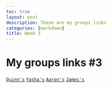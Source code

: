 ```yaml
---
toc: true
layout: post
description: These are my groups links
categories: [markdown]
title: Week 3
---
```


# My groups links #3
[`Quinn's`](https://gigtieup.github.io/quinnbireley7/markdown/2022/09/12/week-3-4.html)
[`Yasha's`](https://github.com/yashakhoshini/yasha-fastpages/issues/6#issue-1369029627)
[`Aaron's`]()
[`James's`]()